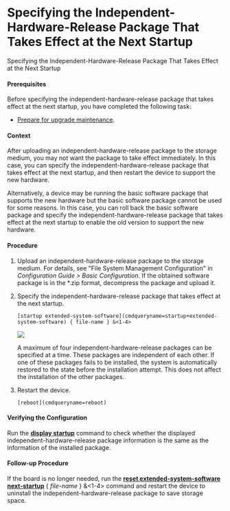 Specifying the Independent-Hardware-Release Package That Takes Effect at the Next Startup
=========================================================================================

Specifying the Independent-Hardware-Release Package That Takes Effect at the Next Startup

#### Prerequisites

Before specifying the independent-hardware-release package that takes effect at the next startup, you have completed the following task:

* [Prepare for upgrade maintenance](gx_upgrade_cfg_0005.html).

#### Context

After uploading an independent-hardware-release package to the storage medium, you may not want the package to take effect immediately. In this case, you can specify the independent-hardware-release package that takes effect at the next startup, and then restart the device to support the new hardware.

Alternatively, a device may be running the basic software package that supports the new hardware but the basic software package cannot be used for some reasons. In this case, you can roll back the basic software package and specify the independent-hardware-release package that takes effect at the next startup to enable the old version to support the new hardware.


#### Procedure

1. Upload an independent-hardware-release package to the storage medium. For details, see "File System Management Configuration" in *Configuration Guide > Basic Configuration*. If the obtained software package is in the \*.zip format, decompress the package and upload it.
2. Specify the independent-hardware-release package that takes effect at the next startup.
   
   
   ```
   [startup extended-system-software](cmdqueryname=startup+extended-system-software) { file-name } &<1-4>
   ```
   ![](public_sys-resources/note_3.0-en-us.png) 
   
   A maximum of four independent-hardware-release packages can be specified at a time. These packages are independent of each other. If one of these packages fails to be installed, the system is automatically restored to the state before the installation attempt. This does not affect the installation of the other packages.
3. Restart the device.
   
   
   ```
   [reboot](cmdqueryname=reboot)
   ```

#### Verifying the Configuration

Run the [**display startup**](cmdqueryname=display+startup) command to check whether the displayed independent-hardware-release package information is the same as the information of the installed package.


#### Follow-up Procedure

If the board is no longer needed, run the [**reset extended-system-software next-startup**](cmdqueryname=reset+extended-system-software+next-startup) { *file-name* } &<1-4> command and restart the device to uninstall the independent-hardware-release package to save storage space.